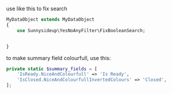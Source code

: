 use like this to fix search

```php
MyDataObject extends MyDataObject
{
    use Sunnysideup\YesNoAnyFilter\FixBooleanSearch;


}
```


to make summary field colourfull, use this:



```php
private static $summary_fields = [
    'IsReady.NiceAndColourfull' => 'Is Ready',
    'IsClosed.NiceAndColourfullInvertedColours' => 'Closed',
];

```
